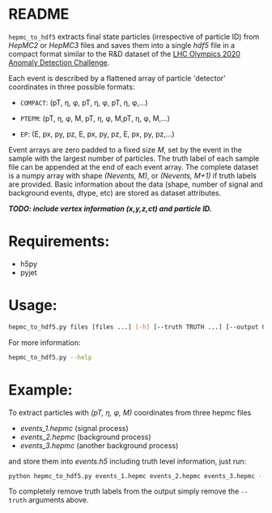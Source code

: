 # README
```hepmc_to_hdf5``` extracts final state particles (irrespective of particle ID) from *HepMC2* or *HepMC3* files and saves them into a single *hdf5* file in a compact format similar to the R&D dataset of the [LHC Olympics 2020 Anomaly Detection Challenge](https://lhco2020.github.io/homepage/). 

Each event is described by a flattened array of particle 'detector' coordinates in three possible formats:  

 - ```COMPACT```:  (pT, η, φ, pT, η, φ, pT, η, φ,...) 
  
 - ```PTEPM```: (pT, η, φ, M, pT, η, φ, M,pT, η, φ, M,...)
  
 - ```EP```:    (E, px, py, pz, E, px, py, pz, E, px, py, pz,...)
 
Event arrays are zero padded to a fixed size *M*, set by the event in the sample with the largest number of particles. The truth label of each sample file can be appended at the end of each event array. The complete dataset is a numpy array with shape *(Nevents, M)*, or *(Nevents, M+1)* if truth labels are  provided. Basic information about the data (shape, number of signal and background events, dtype, etc) are stored as dataset attributes. 

***TODO: include vertex information (x,y,z,ct) and particle ID.*** 

# Requirements: 
- h5py
- pyjet

# Usage:
```bash
hepmc_to_hdf5.py files [files ...] [-h] [--truth TRUTH ...] [--output OUTPUT] [--dtype DTYPE]
```
For more information: 
```bash
hepmc_to_hdf5.py --help
```
# Example:
To extract particles with *(pT, η, φ, M)* coordinates from three hepmc files
- *events_1.hepmc* (signal process)
- *events_2.hepmc* (background process)
- *events_3.hepmc* (another background process) 

and store them into *events.h5* including truth level information, just run:
```bash
python hepmc_to_hdf5.py events_1.hepmc events_2.hepmc events_3.hepmc --truth 1 0 0 --output events.h5 --dtype PTEPM
```
To completely remove truth labels from the output simply remove the ```--truth``` arguments above. 

